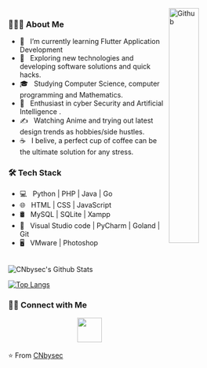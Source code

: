 <img width="35%" align="right" alt="Github" src="https://user-images.githubusercontent.com/48678280/88862734-4903af80-d201-11ea-968b-9c939d88a37c.gif" />

<h3> 👨🏻‍💻 About Me </h3>

- 🔭 &nbsp; I’m currently learning Flutter Application Development
- 🤔 &nbsp; Exploring new technologies and developing software solutions and quick hacks.
- 🎓 &nbsp; Studying Computer Science, computer programming and Mathematics.
- 🌱 &nbsp; Enthusiast in cyber Security and Artificial Intelligence .
- ✍️ &nbsp; Watching Anime and trying out latest design trends as hobbies/side hustles.
- ☕ &nbsp; I belive, a perfect cup of coffee can be the ultimate solution for any stress. 

<h3>🛠 Tech Stack</h3>

- 💻 &nbsp; Python | PHP | Java | Go  
- 🌐 &nbsp; HTML | CSS | JavaScript  
- 🛢 &nbsp; MySQL | SQLite | Xampp
- 🔧 &nbsp; Visual Studio code | PyCharm | Goland | Git
- 🖥 &nbsp; VMware | Photoshop 

<br>

<img align="center" src="https://github-readme-stats.vercel.app/api?username=CNbysec&include_all_commits=true&count_private=true&show_icons=true&line_height=20&title_color=7A7ADB&icon_color=2234AE&text_color=D3D3D3&bg_color=0,000000,130F40" alt="CNbysec's Github Stats">

</br>

[![Top Langs](https://github-readme-stats.vercel.app/api/top-langs/?username=CNbysec&layout=compact&text_color=daf7dc&bg_color=151515)](https://github.com/CNbysec/github-readme-stats)

<h3> 🤝🏻 Connect with Me </h3>

<p align="center">
&nbsp; <a href="mailto:CNbysec@foxmail.com" target="_blank" rel="noopener noreferrer"><img src="https://img.icons8.com/plasticine/100/000000/gmail.png"  width="50" /></a>
</p>

⭐️ From [CNbysec](https://github.com/CNbysec)
